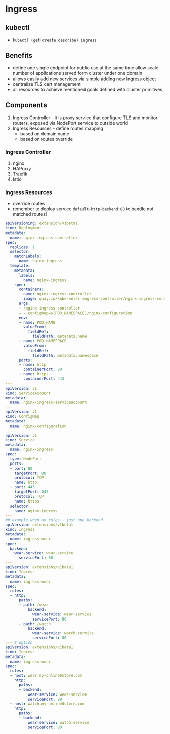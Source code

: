 # Ingress 
## kubectl
- `kubectl (get|create|describe) ingress`
## Benefits
- define one single endpoint for public use at the same time allow scale number of applications served form cluster under one domain
- allows easily add new services via simple adding new Ingress object
- centralize TLS cert management
- all resources to achieve mentioned goals defined with cluster primitives 


## Components
1. Ingress Controller - it is proxy service that configure TLS and monitor routers, exposed via NodePort service to outside world
2. Ingress Resources - define routes mapping
    - based on domain name
    - based on routes override

### Ingress Controller
1. nginx
2. HAProxy
3. Traefik
4. Istio
### Ingress Resources
- override routes
- remember to deploy service `default-http-backend:80` to handle not matched routes!

```yml
apiVersioning: extension/v1beta1
kind: Deployment
metadata:
  name: nginx-ingress-controller
spec:
  replicas: 1
  selector:
    matchLabels:
      name: nginx-ingress
  template:
    metadata:
      labels:
        name: nginx-ingress
    spec:
      containers:
      - name: nginx-ingress-controller
        image: quay.io/kubernetes-ingress-controller/nginx-ingress-controller:0.21.0
      args:
      - /nginx-ingress-controller
      - --configmap=$(POD_NAMESPACE)/nginx-configuration
      env:
      - name: POD_NAME
        valueFrom:
          fieldRef:
            fieldPath: metadata.name
      - name: POD_NAMESPACE
        valueFrom:
          fieldRef:
            fieldPath: metadata.namespace
      ports:
      - name: http
        containerPort: 80
      - name: https
        containerPort: 443
---
apiVersion: v1
kind: ServiceAccount
metadata:
  name: nginx-ingress-serviceaccount
---
apiVersion: v1
kind: ConfigMap
metadata:
  name: nginx-configuration
---
apiVersion: v1
kind: Service
metadata:
  name: nginx-ingress
spec:
  type: NodePort
  ports:
  - port: 80
    targetPort: 80
    protocol: TCP
    name: http
  - port: 443
    targetPort: 443
    protocol: TCP
    name: https
  selector:
    name: nginx-ingress
---
## example when no rules - just one backend
apiVersion: extensions/v1beta1
kind: Ingress
metadata:
  name: ingress-wear
spec:
  backend:
    wear-service: wear-service
      servicePort: 80
---
apiVersion: extensions/v1beta1
kind: Ingress
metadata:
  name: ingress-wear
spec:
  rules:
  - http:
      paths:
      - path: /wear
          backend:
            wear-service: wear-service
            servicePort: 80 
      - path: /watch
          backend:
            wear-service: watch-service
            servicePort: 80 
--- # option
apiVersion: extensions/v1beta1
kind: Ingress
metadata:
  name: ingress-wear
spec:
  rules:
  - host: wear.my-online0store.com
    http:
      paths:
      - backend:
          wear-service: wear-service
          servicePort: 80
  - host: watch.my-online0store.com
    http:
      paths:
      - backend:
          wear-service: watch-service
          servicePort: 80 
```